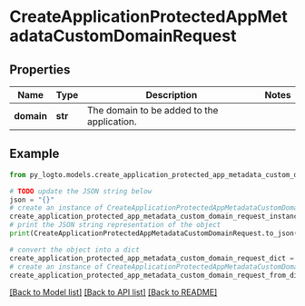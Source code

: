 # CreateApplicationProtectedAppMetadataCustomDomainRequest


## Properties

Name | Type | Description | Notes
------------ | ------------- | ------------- | -------------
**domain** | **str** | The domain to be added to the application. | 

## Example

```python
from py_logto.models.create_application_protected_app_metadata_custom_domain_request import CreateApplicationProtectedAppMetadataCustomDomainRequest

# TODO update the JSON string below
json = "{}"
# create an instance of CreateApplicationProtectedAppMetadataCustomDomainRequest from a JSON string
create_application_protected_app_metadata_custom_domain_request_instance = CreateApplicationProtectedAppMetadataCustomDomainRequest.from_json(json)
# print the JSON string representation of the object
print(CreateApplicationProtectedAppMetadataCustomDomainRequest.to_json())

# convert the object into a dict
create_application_protected_app_metadata_custom_domain_request_dict = create_application_protected_app_metadata_custom_domain_request_instance.to_dict()
# create an instance of CreateApplicationProtectedAppMetadataCustomDomainRequest from a dict
create_application_protected_app_metadata_custom_domain_request_from_dict = CreateApplicationProtectedAppMetadataCustomDomainRequest.from_dict(create_application_protected_app_metadata_custom_domain_request_dict)
```
[[Back to Model list]](../README.md#documentation-for-models) [[Back to API list]](../README.md#documentation-for-api-endpoints) [[Back to README]](../README.md)


